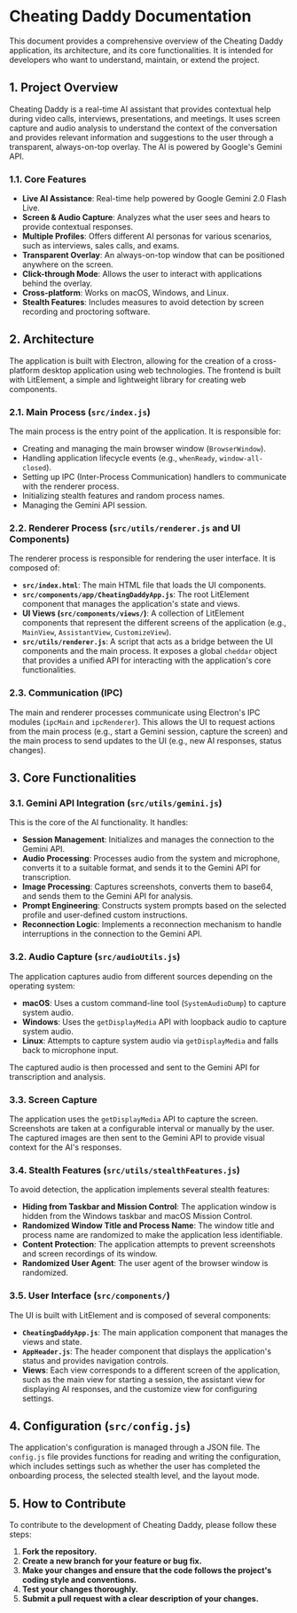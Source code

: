 # Cheating Daddy Documentation

This document provides a comprehensive overview of the Cheating Daddy application, its architecture, and its core functionalities. It is intended for developers who want to understand, maintain, or extend the project.

## 1. Project Overview

Cheating Daddy is a real-time AI assistant that provides contextual help during video calls, interviews, presentations, and meetings. It uses screen capture and audio analysis to understand the context of the conversation and provides relevant information and suggestions to the user through a transparent, always-on-top overlay. The AI is powered by Google's Gemini API.

### 1.1. Core Features

-   **Live AI Assistance**: Real-time help powered by Google Gemini 2.0 Flash Live.
-   **Screen & Audio Capture**: Analyzes what the user sees and hears to provide contextual responses.
-   **Multiple Profiles**: Offers different AI personas for various scenarios, such as interviews, sales calls, and exams.
-   **Transparent Overlay**: An always-on-top window that can be positioned anywhere on the screen.
-   **Click-through Mode**: Allows the user to interact with applications behind the overlay.
-   **Cross-platform**: Works on macOS, Windows, and Linux.
-   **Stealth Features**: Includes measures to avoid detection by screen recording and proctoring software.

## 2. Architecture

The application is built with Electron, allowing for the creation of a cross-platform desktop application using web technologies. The frontend is built with LitElement, a simple and lightweight library for creating web components.

### 2.1. Main Process (`src/index.js`)

The main process is the entry point of the application. It is responsible for:

-   Creating and managing the main browser window (`BrowserWindow`).
-   Handling application lifecycle events (e.g., `whenReady`, `window-all-closed`).
-   Setting up IPC (Inter-Process Communication) handlers to communicate with the renderer process.
-   Initializing stealth features and random process names.
-   Managing the Gemini API session.

### 2.2. Renderer Process (`src/utils/renderer.js` and UI Components)

The renderer process is responsible for rendering the user interface. It is composed of:

-   **`src/index.html`**: The main HTML file that loads the UI components.
-   **`src/components/app/CheatingDaddyApp.js`**: The root LitElement component that manages the application's state and views.
-   **UI Views (`src/components/views/`)**: A collection of LitElement components that represent the different screens of the application (e.g., `MainView`, `AssistantView`, `CustomizeView`).
-   **`src/utils/renderer.js`**: A script that acts as a bridge between the UI components and the main process. It exposes a global `cheddar` object that provides a unified API for interacting with the application's core functionalities.

### 2.3. Communication (IPC)

The main and renderer processes communicate using Electron's IPC modules (`ipcMain` and `ipcRenderer`). This allows the UI to request actions from the main process (e.g., start a Gemini session, capture the screen) and the main process to send updates to the UI (e.g., new AI responses, status changes).

## 3. Core Functionalities

### 3.1. Gemini API Integration (`src/utils/gemini.js`)

This is the core of the AI functionality. It handles:

-   **Session Management**: Initializes and manages the connection to the Gemini API.
-   **Audio Processing**: Processes audio from the system and microphone, converts it to a suitable format, and sends it to the Gemini API for transcription.
-   **Image Processing**: Captures screenshots, converts them to base64, and sends them to the Gemini API for analysis.
-   **Prompt Engineering**: Constructs system prompts based on the selected profile and user-defined custom instructions.
-   **Reconnection Logic**: Implements a reconnection mechanism to handle interruptions in the connection to the Gemini API.

### 3.2. Audio Capture (`src/audioUtils.js`)

The application captures audio from different sources depending on the operating system:

-   **macOS**: Uses a custom command-line tool (`SystemAudioDump`) to capture system audio.
-   **Windows**: Uses the `getDisplayMedia` API with loopback audio to capture system audio.
-   **Linux**: Attempts to capture system audio via `getDisplayMedia` and falls back to microphone input.

The captured audio is then processed and sent to the Gemini API for transcription and analysis.

### 3.3. Screen Capture

The application uses the `getDisplayMedia` API to capture the screen. Screenshots are taken at a configurable interval or manually by the user. The captured images are then sent to the Gemini API to provide visual context for the AI's responses.

### 3.4. Stealth Features (`src/utils/stealthFeatures.js`)

To avoid detection, the application implements several stealth features:

-   **Hiding from Taskbar and Mission Control**: The application window is hidden from the Windows taskbar and macOS Mission Control.
-   **Randomized Window Title and Process Name**: The window title and process name are randomized to make the application less identifiable.
-   **Content Protection**: The application attempts to prevent screenshots and screen recordings of its window.
-   **Randomized User Agent**: The user agent of the browser window is randomized.

### 3.5. User Interface (`src/components/`)

The UI is built with LitElement and is composed of several components:

-   **`CheatingDaddyApp.js`**: The main application component that manages the views and state.
-   **`AppHeader.js`**: The header component that displays the application's status and provides navigation controls.
-   **Views**: Each view corresponds to a different screen of the application, such as the main view for starting a session, the assistant view for displaying AI responses, and the customize view for configuring settings.

## 4. Configuration (`src/config.js`)

The application's configuration is managed through a JSON file. The `config.js` file provides functions for reading and writing the configuration, which includes settings such as whether the user has completed the onboarding process, the selected stealth level, and the layout mode.

## 5. How to Contribute

To contribute to the development of Cheating Daddy, please follow these steps:

1.  **Fork the repository.**
2.  **Create a new branch for your feature or bug fix.**
3.  **Make your changes and ensure that the code follows the project's coding style and conventions.**
4.  **Test your changes thoroughly.**
5.  **Submit a pull request with a clear description of your changes.**
